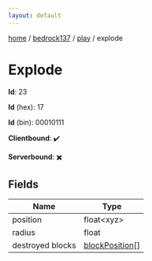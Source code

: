```yaml
---
layout: default
---
```


[home](/)  /  [bedrock137](/protocol/bedrock137)  /  [play](/protocol/bedrock137/play)  /  explode

# Explode

**Id**: 23

**Id** (hex): 17

**Id** (bin): 00010111

**Clientbound**: ✔️

**Serverbound**: ✖️

## Fields

Name | Type
---|---
position | float&lt;xyz&gt;
radius | float
destroyed blocks | [blockPosition](/protocol/bedrock137/types/block-position)[]

